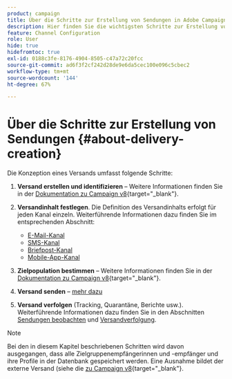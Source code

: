 ```yaml
---
product: campaign
title: Über die Schritte zur Erstellung von Sendungen in Adobe Campaign 
description: Hier finden Sie die wichtigsten Schritte zur Erstellung von Sendungen in Adobe Campaign 
feature: Channel Configuration
role: User
hide: true
hidefromtoc: true
exl-id: 0188c3fe-8176-4904-8505-c47a72c20fcc
source-git-commit: ad6f3f2cf242d28de9e6da5cec100e096c5cbec2
workflow-type: tm+mt
source-wordcount: '144'
ht-degree: 67%

---
```


# Über die Schritte zur Erstellung von Sendungen {#about-delivery-creation}

Die Konzeption eines Versands umfasst folgende Schritte:

1. **Versand erstellen und identifizieren** – Weitere Informationen finden Sie in der [Dokumentation zu Campaign v8](https://experienceleague.adobe.com/de/docs/campaign/campaign-v8/send/create-message#create-the-delivery){target="_blank"}.

1. **Versandinhalt festlegen**. Die Definition des Versandinhalts erfolgt für jeden Kanal einzeln. Weiterführende Informationen dazu finden Sie im entsprechenden Abschnitt:

   * [E-Mail-Kanal](defining-the-email-content.md)
   * [SMS-Kanal](sms-create.md#defining-the-sms-content)
   * [Briefpost-Kanal](defining-the-direct-mail-content.md)
   * [Mobile-App-Kanal](about-mobile-app-channel.md)

1. **Zielpopulation bestimmen** – Weitere Informationen finden Sie in der [Dokumentation zu Campaign v8](https://experienceleague.adobe.com/docs/campaign/campaign-v8/send/create-message#target-population.html){target="_blank"}.

1. **Versand senden** – [mehr dazu](steps-sending-the-delivery.md)

1. **Versand verfolgen** (Tracking, Quarantäne, Berichte usw.). Weiterführende Informationen dazu finden Sie in den Abschnitten [Sendungen beobachten](about-delivery-monitoring.md) und [Versandverfolgung](about-message-tracking.md).

>[!NOTE]
>
>Bei den in diesem Kapitel beschriebenen Schritten wird davon ausgegangen, dass alle Zielgruppenempfängerinnen und -empfänger und ihre Profile in der Datenbank gespeichert werden. Eine Ausnahme bildet der externe Versand (siehe die [&#x200B; zu Campaign v8](https://experienceleague.adobe.com/docs/campaign/campaign-v8/send/create-message.html#selecting-external-recipients){target="_blank"}.
